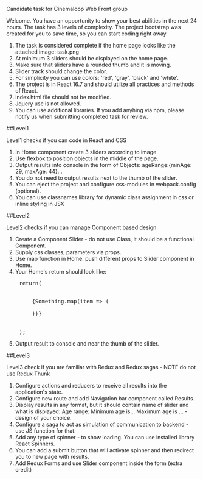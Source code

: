 Candidate task for Cinemaloop Web Front group

Welcome. 
You have an opportunity to show your best abilities in the next 24 hours. The task has 3 levels of complexity. The project bootstrap was created for you to save time, so you can start coding right away.

1. The task is considered complete if the home page looks like the attached image: task.png
2. At minimum 3 sliders should be displayed on the home page.
3. Make sure that sliders have a rounded thumb and it is moving.
4. Slider track should change the color.
5. For simplicity you can use colors: 'red', 'gray', 'black' and 'white'.
6. The project is in React 16.7 and should utilize all practices and methods of React.
7. index.html file should not be modified.
8. Jquery use is not allowed.
9. You can use additional libraries. If you add anyhing via npm, please notify us when submitting completed task for review. 

##Level1

Level1 checks if you can code in React and CSS

1. In Home component create 3 sliders according to image.
2. Use flexbox to position objects in the middle of the page.
3. Output results into console in the form of Objects: ageRange:{minAge: 29, maxAge: 44}...
4. You do not need to output results next to the thumb of the slider.
5. You can eject the project and configure css-modules in webpack.config (optional).
6. You can use classnames library for dynamic class assignment in css or inline styling in JSX

##Level2

Level2 checks if you can manage Component based design

1. Create a Component Slider - do not use Class, it should be a functional Component.
2. Supply css classes, parameters via props.
3. Use map function in Home: push different props to Slider component in Home.
4. Your Home's return should look like: 
<pre>
    return(
      <div>
        {Something.map(item => (
          <Slider 
            min={item.min}
            ......
          />
        ))}
      </div>
    );
</pre>
5. Output result to console and near the thumb of the slider.

##Level3

Level3 check if you are familiar with Redux and Redux sagas - NOTE do not use Redux Thunk

1. Configure actions and reducers to receive all results into the application's state.
2. Configure new route and add Navigation bar component called Results.
3. Display results in any format, but it should contain name of slider and what is displayed: Age range: Minimum age is... Maximum age is ... - design of your choice.
4. Configure a saga to act as simulation of communication to backend - use JS function for that.
5. Add any type of spinner - to show loading. You can use installed library React Spinners.
6. You can add a submit button that will activate spinner and then redirect you to new page with results.
7. Add Redux Forms and use Slider component inside the form (extra credit)
